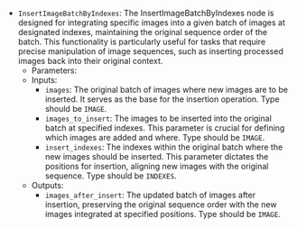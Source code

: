 - `InsertImageBatchByIndexes`: The InsertImageBatchByIndexes node is designed for integrating specific images into a given batch of images at designated indexes, maintaining the original sequence order of the batch. This functionality is particularly useful for tasks that require precise manipulation of image sequences, such as inserting processed images back into their original context.
    - Parameters:
    - Inputs:
        - `images`: The original batch of images where new images are to be inserted. It serves as the base for the insertion operation. Type should be `IMAGE`.
        - `images_to_insert`: The images to be inserted into the original batch at specified indexes. This parameter is crucial for defining which images are added and where. Type should be `IMAGE`.
        - `insert_indexes`: The indexes within the original batch where the new images should be inserted. This parameter dictates the positions for insertion, aligning new images with the original sequence. Type should be `INDEXES`.
    - Outputs:
        - `images_after_insert`: The updated batch of images after insertion, preserving the original sequence order with the new images integrated at specified positions. Type should be `IMAGE`.
